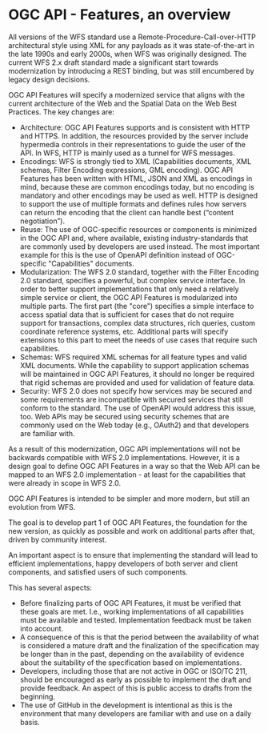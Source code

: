 # OGC API - Features, an overview

All versions of the WFS standard use a Remote-Procedure-Call-over-HTTP architectural style using XML for any payloads as it was state-of-the-art in the late 1990s and early 2000s, when WFS was originally designed. The current WFS 2.x draft standard made a significant start towards modernization by introducing a REST binding, but was still encumbered by legacy design decisions.

OGC API Features will specify a modernized service that aligns with the current architecture of the Web and the Spatial Data on the Web Best Practices. The key changes are:

*	Architecture: OGC API Features supports and is consistent with HTTP and HTTPS. In addition, the resources provided by the server include hypermedia controls in their representations to guide the user of the API. In WFS, HTTP is mainly used as a tunnel for WFS messages.
*	Encodings: WFS is strongly tied to XML (Capabilities documents, XML schemas, Filter Encoding expressions, GML encoding). OGC API Features has been written with HTML, JSON and XML as encodings in mind, because these are common encodings today, but no encoding is mandatory and other encodings may be used as well. HTTP is designed to support the use of multiple formats and defines rules how servers can return the encoding that the client can handle best (“content negotiation”).
*	Reuse: The use of OGC-specific resources or components is minimized in the OGC API and, where available, existing industry-standards that are commonly used by developers are used instead. The most important example for this is the use of OpenAPI definition instead of OGC-specific "Capabilities" documents.
*	Modularization: The WFS 2.0 standard, together with the Filter Encoding 2.0 standard, specifies a powerful, but complex service interface. In order to better support implementations that only need a relatively simple service or client, the OGC API Features is modularized into multiple parts. The first part (the "core") specifies a simple interface to access spatial data that is sufficient for cases that do not require support for transactions, complex data structures, rich queries, custom coordinate reference systems, etc. Additional parts will specify extensions to this part to meet the needs of use cases that require such capabilities.
*	Schemas: WFS required XML schemas for all feature types and valid XML documents. While the capability to support application schemas will be maintained in OGC API Features, it should no longer be required that rigid schemas are provided and used for validation of feature data.
*	Security: WFS 2.0 does not specify how services may be secured and some requirements are incompatible with secured services that still conform to the standard. The use of OpenAPI would address this issue, too. Web APIs may be secured using security schemes that are commonly used on the Web today (e.g., OAuth2) and that developers are familiar with.

As a result of this modernization, OGC API implementations will not be backwards compatible with WFS 2.0 implementations. However, it is a design goal to define OGC API Features in a way so that the Web API can be mapped to an WFS 2.0 implementation - at least for the capabilities that were already in scope in WFS 2.0.

OGC API Features is intended to be simpler and more modern, but still an evolution from WFS.

The goal is to develop part 1 of OGC API Features, the foundation for the new version, as quickly as possible and work on additional parts after that, driven by community interest.

An important aspect is to ensure that implementing the standard will lead to efficient implementations, happy developers of both server and client components, and satisfied users of such components.

This has several aspects:
*	Before finalizing parts of OGC API Features, it must be verified that these goals are met. I.e., working implementations of all capabilities must be available and tested. Implementation feedback must be taken into account.
*	A consequence of this is that the period between the availability of what is considered a mature draft and the finalization of the specification may be longer than in the past, depending on the availability of evidence about the suitability of the specification based on implementations.
*	Developers, including those that are not active in OGC or ISO/TC 211, should be encouraged as early as possible to implement the draft and provide feedback. An aspect of this is public access to drafts from the beginning.
*	The use of GitHub in the development is intentional as this is the environment that many developers are familiar with and use on a daily basis.
